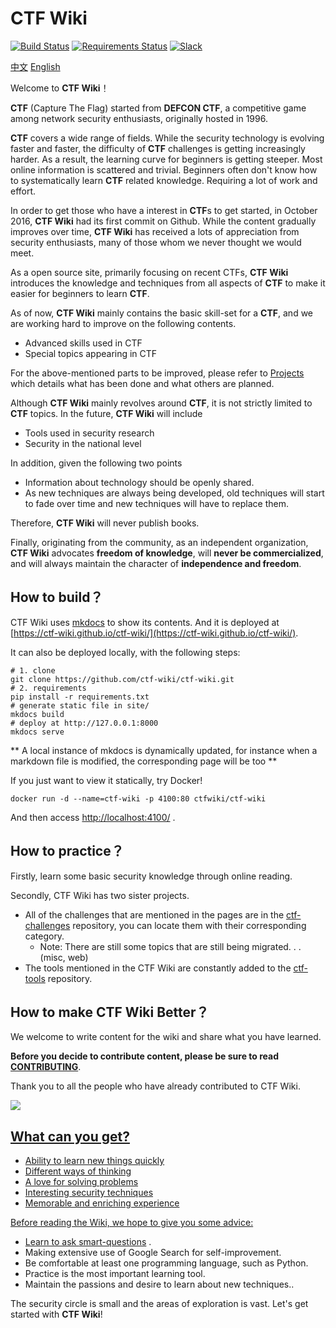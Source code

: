 # CTF Wiki

[![Build Status](https://travis-ci.org/ctf-wiki/ctf-wiki.svg?branch=master)](https://travis-ci.org/ctf-wiki/ctf-wiki)
[![Requirements Status](https://requires.io/github/ctf-wiki/ctf-wiki/requirements.svg?branch=master)](https://requires.io/github/ctf-wiki/ctf-wiki/requirements/?branch=master)
[![Slack](https://img.shields.io/badge/slack-join%20chat-brightgreen.svg)](https://join.slack.com/t/ctf-wiki/shared_invite/enQtNTkwNDg5NDUzNzAzLWExOTRhZTE0ZTMzYjVlNDk5OGI3ZDA1NmQyZjE4NWRlMGU3NjEwM2Y2ZTliMTg4Njg1MjliNWRhNTk2ZmY0NmI)

[中文](./README-zh_CN.md)  [English](./README.md)

Welcome to **CTF Wiki**！

**CTF** (Capture The Flag) started from **DEFCON CTF**, a competitive game among network security enthusiasts, originally hosted in 1996.

**CTF** covers a wide range of fields. While the security technology is evolving faster and faster, the difficulty of **CTF** challenges is getting increasingly harder. As a result, the learning curve for beginners is getting steeper. Most online information is scattered and trivial. Beginners often don't know how to systematically learn **CTF** related knowledge. Requiring a lot of work and effort.

In order to get those who have a interest in **CTF**s to get started, in October 2016, **CTF Wiki** had its first commit on Github. While the content gradually improves over time, **CTF Wiki** has received a lots of appreciation from security enthusiasts, many of those whom we never thought we would meet.

As a open source site, primarily focusing on recent CTFs, **CTF Wiki** introduces the knowledge and techniques from all aspects of **CTF** to make it easier for beginners to learn **CTF**.

As of now, **CTF Wiki** mainly contains the basic skill-set for a **CTF**, and we are working hard to improve on the following contents.

- Advanced skills used in CTF
- Special topics appearing in CTF

For the above-mentioned parts to be improved, please refer to [Projects](https://github.com/ctf-wiki/ctf-wiki/projects) which details what has been done and what others are planned.

Although **CTF Wiki** mainly revolves around **CTF**, it is not strictly limited to **CTF** topics. In the future, **CTF Wiki** will include

- Tools used in security research
- Security in the national level

In addition, given the following two points

- Information about technology should be openly shared.
- As new techniques are always being developed, old techniques will start to fade over time and new techniques will have to replace them.

Therefore, **CTF Wiki** will never publish books.

Finally, originating from the community, as an independent organization, **CTF Wiki** advocates **freedom of knowledge**, will **never be commercialized**, and will always maintain the character of **independence and freedom**.

## How to build？

CTF Wiki uses [mkdocs](https://github.com/mkdocs/mkdocs) to show its contents. And it is deployed at [https://ctf-wiki.github.io/ctf-wiki/](https://ctf-wiki.github.io/ctf-wiki/).

It can also be deployed locally, with the following steps:

```shell
# 1. clone
git clone https://github.com/ctf-wiki/ctf-wiki.git
# 2. requirements
pip install -r requirements.txt
# generate static file in site/
mkdocs build
# deploy at http://127.0.0.1:8000
mkdocs serve
```

** A local instance of mkdocs is dynamically updated, for instance when a markdown file is modified, the corresponding page will be too **

If you just want to view it statically, try Docker!

```
docker run -d --name=ctf-wiki -p 4100:80 ctfwiki/ctf-wiki
```
And then access [http://localhost:4100/](http://localhost:4100/) .

## How to practice？

Firstly, learn some basic security knowledge through online reading.

Secondly, CTF Wiki has two sister projects.

- All of the challenges that are mentioned in the pages are in the [ctf-challenges](https://github.com/ctf-wiki/ctf-challenges) repository, you can locate them with their corresponding category.
  - Note: There are still some topics that are still being migrated. . . (misc, web)
- The tools mentioned in the CTF Wiki are constantly added to the [ctf-tools](https://github.com/ctf-wiki/ctf-tools) repository.

## How to make CTF Wiki Better？

We welcome to write content for the wiki and share what you have learned. 

**Before you decide to contribute content, please be sure to read [CONTRIBUTING](https://github.com/ctf-wiki/ctf-wiki/wiki/Contributing-Guide)**.

Thank you to all the people who have already contributed to CTF Wiki.

<a href="https://github.com/ctf-wiki/ctf-wiki/graphs/contributors"><img src="https://opencollective.com/ctf-wiki/contributors.svg?width=890&button=false" />

## What can you get?

- Ability to learn new things quickly
- Different ways of thinking
- A love for solving problems
- Interesting security techniques
- Memorable and enriching experience

Before reading the Wiki, we hope to give you some advice:

- Learn to ask [smart-questions](http://www.catb.org/~esr/faqs/smart-questions.html) .
- Making extensive use of Google Search for self-improvement.
- Be comfortable at least one programming language, such as Python.
- Practice is the most important learning tool.
- Maintain the passions and desire to learn about new techniques..

The security circle is small and the areas of exploration is vast. Let's get started with **CTF Wiki**!
